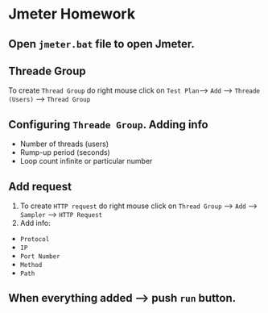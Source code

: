 # Jmeter Homework
## Open `jmeter.bat` file to open Jmeter.
## Threade Group
To create `Thread Group` do right mouse click on `Test Plan`--> `Add` --> `Threade (Users)` --> `Thread Group`
## Configuring `Threade Group`. Adding info
+ Number of threads (users)
+ Rump-up period (seconds)
+ Loop count infinite or particular number
## Add request
1. To create `HTTP request` do right mouse click on `Thread Group` --> `Add` --> `Sampler` --> `HTTP Request`
2. Add info:
+ `Protocol`
+ `IP`
+ `Port Number`
+ `Method`
+ `Path`
## When everything added --> push `run` button.
